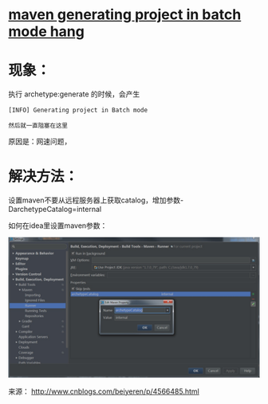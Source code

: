# [maven generating project in batch mode hang](http://www.cnblogs.com/beiyeren/p/4566485.html)

# 现象：

执行 archetype:generate 的时候，会产生

```
[INFO] Generating project in Batch mode
```

```
然后就一直阻塞在这里
```

原因是：网速问题，

# 解决方法：

设置maven不要从远程服务器上获取catalog，增加参数-DarchetypeCatalog=internal

如何在idea里设置maven参数：

![image-201708211003](image-201708211003/b892526a-db21-4ab9-aeef-25774a25ab23.png)

来源： <http://www.cnblogs.com/beiyeren/p/4566485.html>